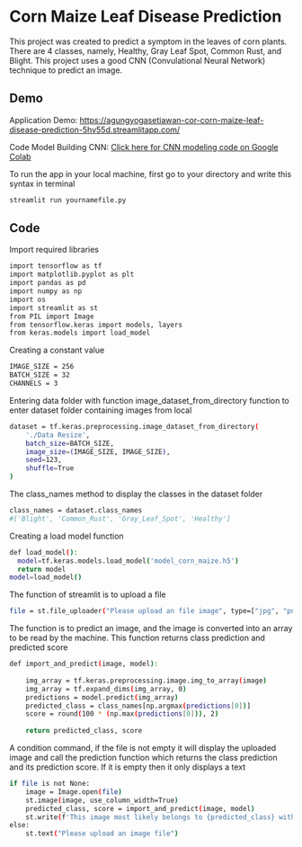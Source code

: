 
# Corn Maize Leaf Disease Prediction

This project was created to predict a symptom in the leaves of corn plants. There are 4 classes, namely, Healthy, Gray Leaf Spot, Common Rust, and Blight. This project uses a good CNN (Convulational Neural Network) technique to predict an image.




## Demo


Application Demo: https://agungyogasetiawan-cor-corn-maize-leaf-disease-prediction-5hv55d.streamlitapp.com/

Code Model Building CNN: [Click here for CNN modeling code on Google Colab](https://colab.research.google.com/drive/16vroV5lLsZIMYTduFHiYOXs9uKrw7zGc)

To run the app in your local machine, first go to your directory and write this syntax in terminal
```bash
streamlit run yournamefile.py
```

## Code

Import required libraries

```bash
import tensorflow as tf
import matplotlib.pyplot as plt
import pandas as pd
import numpy as np
import os
import streamlit as st
from PIL import Image
from tensorflow.keras import models, layers
from keras.models import load_model
```

Creating a constant value

```bash
IMAGE_SIZE = 256
BATCH_SIZE = 32
CHANNELS = 3
```

Entering data folder with function image_dataset_from_directory function to enter dataset folder containing images from local
```bash
dataset = tf.keras.preprocessing.image_dataset_from_directory(
    './Data Resize',
    batch_size=BATCH_SIZE,
    image_size=(IMAGE_SIZE, IMAGE_SIZE),
    seed=123,
    shuffle=True
)
```

The class_names method to display the classes in the dataset folder

```bash
class_names = dataset.class_names
#['Blight', 'Common_Rust', 'Gray_Leaf_Spot', 'Healthy']
```

Creating a load model function
```bash
def load_model():
  model=tf.keras.models.load_model('model_corn_maize.h5')
  return model
model=load_model()
```

The function of streamlit is to upload a file
```bash
file = st.file_uploader("Please upload an file image", type=["jpg", "png", "jpeg"])
```

The function is to predict an image, and the image is converted into an array to be read by the machine. This function returns class prediction and predicted score
```bash
def import_and_predict(image, model):
    
    img_array = tf.keras.preprocessing.image.img_to_array(image)
    img_array = tf.expand_dims(img_array, 0)
    predictions = model.predict(img_array)
    predicted_class = class_names[np.argmax(predictions[0])]
    score = round(100 * (np.max(predictions[0])), 2)
          
    return predicted_class, score
```

A condition command, if the file is not empty it will display the uploaded image and call the prediction function which returns the class prediction and its prediction score. If it is empty then it only displays a text
```bash
if file is not None:
    image = Image.open(file)
    st.image(image, use_column_width=True)
    predicted_class, score = import_and_predict(image, model)
    st.write(f'This image most likely belongs to {predicted_class} with a {score} % confidence.')
else:
    st.text("Please upload an image file")
```
    
